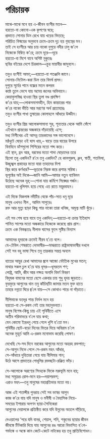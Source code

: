 # পরিচায়ক

মাঝে-মাঝে মনে হয় এ-জীবন হংসীর মতন—  
হয়তো-বা কোনো-এক কৃপণের ঘরে;  
প্রভাতে সোনার ডিম রেখে যায় খড়ের ভিতরে;  
পরিচিত বিস্ময়ের অনুভবে ক্রমে-ক্রমে দৃঢ় হয় গৃহস্থের মন।  
তাই সে হংসীরে আর চায় নাকো দুপুরে নদীর ঢালু জ’লে  
নিজেকে বিম্বিত ক’রে; ক্রমে দূরে—দূরে  
হয়তো-বা মিশে যাবে অশিষ্ট মুকুরেঃ  
ছবির বইয়ের দেশে চিরকাল—ক্রুর মায়াবীর জাদুবলে।

তবুও হংসীই আভা;—হয়তো-বা পতঞ্জলি জানে।  
সোনায়-নিটোল-করা ডিম তার বিমর্ষ প্রসব।  
দুপুরে সূর্যের পানে বজ্রের মতন কলরব  
কন্ঠে তুলে ভেসে যায় অমেয় জলের অভিযানে।  
কেয়াফুলস্নিগ্ধ হাওয়া স্থির তুলা দণ্ড প্রদক্ষিণ  
ক’রে যায়;—লোকসমাগমহীন, হিম কান্তারের পার  
ক’রে নাকো ভীতি আর মরণের অর্থ প্রত্যাহারঃ  
তবুও হংসীর পাখা তুষারের কোলাহলে আঁধারে উড্ডীন।

তবুও হংসীর প্রিয় আলোকসামান্য সুর, শূন্যতার থেকে আমি ফেঁশে  
এইখানে প্রান্তরের অন্ধকারে দাঁড়ায়েছি এসে;  
মধ্য নিশীথের এই আসন্ন তারকাদের সঙ্গ ভালোবেসে।  
মরঁখুটে ঘোড়া ওই ঘাস খায়,– ঘাড়ে তার ঘায়ের উপরে  
বিনবিনে ডাঁশগুলো শিশিরের মতো শব্দ করে।  
এই স্থান, হ্রদ আর, বরফের মতো শাদা ঘোড়াদের তরে  
ছিলো তবু একদিন? র’বে তবু একদিন? হে কালপুরুষ, ধ্রুব, স্বাতী, শতভিষা,  
উচ্ছৃঙ্খল প্রবাহের মতো যারা তাহাদের দিশা  
স্থির করে কর্ণধার?—ভূতকে নিরস্ত করে প্রশান্ত সরিষা।  
ভূপৃষ্ঠের অই দিকে—জানি আমি—আমার নতুন ব্যাবিলন  
উঠেছে অনেক দূর;—শোনা যায় কর্নিশে সিঙ্ঘের গর্জন।  
হয়তো-বা ধূলিসাৎ হয়ে গেছে এত রাতে ময়ূরবাহন।

এই দিকে বিকলাঙ্গ নদীটির থেকে পাঁচ-সাত ধনু দূরে  
মানুষ এখনও নীল , আদিম সাপুড়েঃ  
রক্ত আর মৃত্যু ছাড়া কিছু পার নাকো তারা খনিজ, অমূল্য মাটি খুঁড়ে।

এই সব শেষ হয়ে যাবে তবু একদিন;—হয়তো-বা ক্রান্ত ইতিহাস  
শানিত সাপের মতো অন্ধকারে নিজেকে করেছে প্রায় গ্রাস।  
ক্রমে এক নিস্তব্ধতাঃ নীলাভ ঘাসের ফুলে সৃষ্টির বিন্যাস

আমাদের হৃদয়কে ক্রমেই নীরব হ’তে বলে।  
যে-টেবিল শেষরাতে দোভাষীর—মাঝরাতে রাষ্ট্রভাষাভাষীর দখলে  
সেই সব বহু ভাষা শিখে তবু তারকার সন্তপ্ত অনলে

হাতের আয়ুর রেখা আমাদের জ্বলে আজো ভৌতিক মুখের মতন;  
মাথার সকল চুল হ’য়ে যায় ধূসর—ধূসরতম শণ;  
লোষ্ট্র, আমি, জীব আর নক্ষত্র অনাদি বিবর্ণ বিবরণ  
বিদূষক বামনের মতো হেসে একবার চায় শুধু হৃদয় জুড়াতে।  
ফুরফুরে আগুনের থান তবু কাঁচিছাঁটা জামার মতন মুক্ত হাতে  
তাহার নগ্নতা ঘিরে জ্ব’লে যায়—সে কোথাও পারে না দাঁড়াতে।

নীলিমাকে যতদূর শান্ত নির্মল মনে হয়  
হয়তো-বা সে-রকম নেই তার মহানুভবতা।  
মানুষ বিশেষ-কিছু চায় এই পৃথিবীতে এসে  
অতীব গরিমাভরে ব’লে যায় কথা;  
যেন কোমো ইন্দ্রধনু পেয়ে গেলে খুশি হ’তো মন।  
পৃথিবীর ছোট-বড়ো দিনের ভিতর দিয়ে অবিরাম চ’লে  
অনেক মুহূর্ত আমি এ-রকম মনোভাব করেছি পোষণ।

দেখেছি সে-সব দিনে নরকের আগুনের মতো অহরহ রক্তপাত;  
সে-আগুন নিভে গেলে সে-রকম মহৎ আঁধার,  
সে-আঁধারে দুহিতারা গেয়ে যায় নীলিমার গান;  
উঠে আসে প্রভাতের গোধূলির রক্তচ্ছটা-রঞ্জিত ভাঁড়।

সে-আলোকে অরণ্যের সিংহকে ফিকে মরুভূমি মনে হয়;  
মধ্য সমুদ্রের রোল-মনে হয়—দয়াপরবশ;  
এরাও মহৎ—তবু মানুষের মহাপ্রতিভার মতো নয়।

আজ এই শতাব্দীর পুনরায় সেই সব ভাস্বর আগুন  
কাজ ক’রে যায় যদি মানুষ ও মনীষী ও বৈহাসিক নিয়ে-  
সময়ের ইশারায় অগণন ছায়া-সৈনিকেরা  
আগুনের দেয়ালকে প্রতিষ্ঠিত করে যদি উনুনের অতলে দাঁড়িয়ে,

দেওয়ালের ’পরে যদি বানর, শেয়াল, শনি, শকুনের ছায়ার জীবন  
জীবঙ্কে টিটকারি দিয়ে যায় আগুনের রঙ আরো বিভাসিত হ’লে-  
গর্ভাঙ্কে ও অঙ্কে কান কেটে-কেটে নাটকের হয় তবু শ্রুতিবিশোধন।

